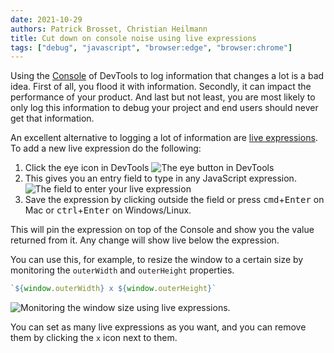 ```yaml
---
date: 2021-10-29
authors: Patrick Brosset, Christian Heilmann
title: Cut down on console noise using live expressions
tags: ["debug", "javascript", "browser:edge", "browser:chrome"]
---
```

Using the [Console](https://docs.microsoft.com/microsoft-edge/devtools-guide-chromium/console/) of DevTools to log information that changes a lot is a bad idea. First of all, you flood it with information. Secondly, it can impact the performance of your product. And last but not least, you are most likely to only log this information to debug your project and end users should never get that information.

An excellent alternative to logging a lot of information are [live expressions](https://docs.microsoft.com/microsoft-edge/devtools-guide-chromium/console/live-expressions). To add a new live expression do the following:

1. Click the eye icon in DevTools ![The eye button in DevTools](../../assets/img/live-expressions-eye-icon.png)
1. This gives you an entry field to type in any JavaScript expression. ![The field to enter your live expression](../../assets/img/live-expressions-field.png)
1. Save the expression by clicking outside the field or press <kbd>cmd</kbd>+<kbd>Enter</kbd> on Mac or <kbd>ctrl</kbd>+<kbd>Enter</kbd> on Windows/Linux.

This will pin the expression on top of the Console and show you the value returned from it. Any change will show live below the expression.

You can use this, for example, to resize the window to a certain size by monitoring the `outerWidth` and `outerHeight` properties.

```javascript
`${window.outerWidth} x ${window.outerHeight}`
```

![Monitoring the window size using live expressions.](../../assets/img/live-expressions-window-resize.gif)

You can set as many live expressions as you want, and you can remove them by clicking the `x` icon next to them.
